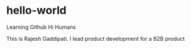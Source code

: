 # hello-world
Learning Github
Hi Humans

This is Rajesh Gaddipati. I lead product development for a B2B product
